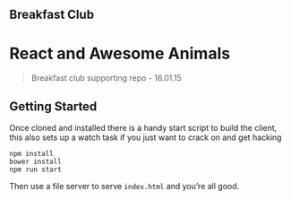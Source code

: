 Breakfast Club
---

# React and Awesome Animals

> Breakfast club supporting repo - 16.01.15


## Getting Started

Once cloned and installed there is a handy start script to build the client, this also sets up a watch task if you just want to crack on and get hacking

```
npm install
bower install
npm run start
```

Then use a file server to serve `index.html` and you’re all good.
